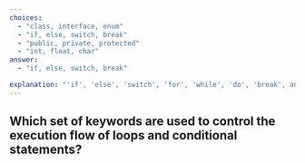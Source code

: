 ```yaml
---
choices:
  - "class, interface, enum"
  - "if, else, switch, break"
  - "public, private, protected"
  - "int, float, char"
answer:
  - "if, else, switch, break"

explanation: "'if', 'else', 'switch', 'for', 'while', 'do', 'break', and 'continue' are used for flow control in Java."
---
```


## Which set of keywords are used to control the execution flow of loops and conditional statements?
